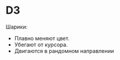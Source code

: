D3
===

Шарики:
  - Плавно меняют цвет.
  - Убегают от курсора.
  - Двигаются в рандомном направлении
